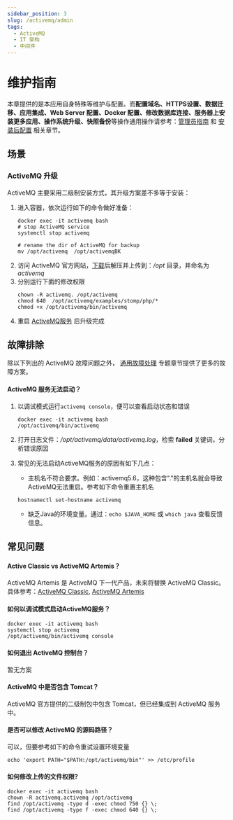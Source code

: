```yaml
---
sidebar_position: 3
slug: /activemq/admin
tags:
  - ActiveMQ 
  - IT 架构
  - 中间件
---
```


# 维护指南

本章提供的是本应用自身特殊等维护与配置。而**配置域名、HTTPS设置、数据迁移、应用集成、Web Server 配置、Docker 配置、修改数据库连接、服务器上安装更多应用、操作系统升级、快照备份**等操作通用操作请参考：[管理员指南](../administrator) 和 [安装后配置](../install/setup) 相关章节。

## 场景

### ActiveMQ 升级

ActiveMQ 主要采用二级制安装方式，其升级方案差不多等于安装：

1. 进入容器，依次运行如下的命令做好准备：
   ```
   docker exec -it activemq bash
   # stop ActiveMQ service
   systemctl stop activemq

   # rename the dir of ActiveMQ for backup
   mv /opt/activemq  /opt/activemqBK
   ```
2. 访问 ActiveMQ 官方网站，[下载](http://activemq.apache.org/components/classic/download/)后解压并上传到：*/opt* 目录，并命名为 *activemq*
3. 分别运行下面的修改权限
   ```
   chown -R activemq. /opt/activemq
   chmod 640  /opt/activemq/examples/stomp/php/*
   chmod +x /opt/activemq/bin/activemq
   ```
4. 重启 [ActiveMQ服务](../activemq#service) 后升级完成

## 故障排除

除以下列出的 ActiveMQ 故障问题之外， [通用故障处理](../troubleshoot) 专题章节提供了更多的故障方案。 

#### ActiveMQ 服务无法启动？

1. 以调试模式运行`activemq console`，便可以查看启动状态和错误
   ```
   docker exec -it activemq bash
   /opt/activemq/bin/activemq
   ```
2. 打开日志文件：*/opt/activemq/data/activemq.log*，检索 **failed** 关键词，分析错误原因

3. 常见的无法启动ActiveMQ服务的原因有如下几点：

   * 主机名不符合要求。例如：activemq5.6，这种包含"."的主机名就会导致ActiveMQ无法重启。参考如下命令重置主机名
   ```
   hostnamectl set-hostname activemq
   ```
   * 缺乏Java的环境变量。通过：`echo $JAVA_HOME` 或 `which java` 查看反馈信息。

## 常见问题

#### Active Classic vs ActiveMQ Artemis？

ActiveMQ Artemis 是 ActiveMQ 下一代产品，未来将替换 ActiveMQ Classic。 具体参考：[ActiveMQ Classic](https://activemq.apache.org/getting-started), [ActiveMQ Artemis](https://activemq.apache.org/components/artemis/documentation/)

#### 如何以调试模式启动ActiveMQ服务？

```
docker exec -it activemq bash
systemctl stop activemq
/opt/activemq/bin/activemq console
```
#### 如何退出 ActiveMQ 控制台？

暂无方案

#### ActiveMQ 中是否包含 Tomcat？

ActiveMQ 官方提供的二级制包中包含 Tomcat，但已经集成到 ActiveMQ 服务中。

#### 是否可以修改 ActiveMQ 的源码路径？

可以，但要参考如下的命令重试设置环境变量
```
echo 'export PATH="$PATH:/opt/activemq/bin"' >> /etc/profile
```

#### 如何修改上传的文件权限?

```shell
docker exec -it activemq bash
chown -R activemq.activemq /opt/activemq
find /opt/activemq -type d -exec chmod 750 {} \;
find /opt/activemq -type f -exec chmod 640 {} \;
```
